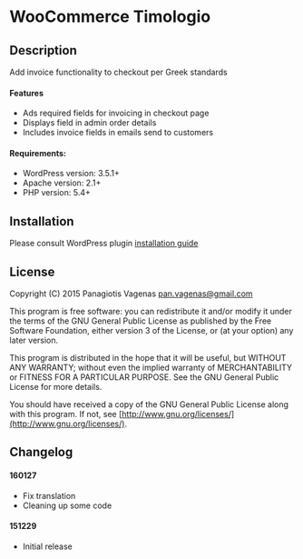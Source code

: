 # WooCommerce Timologio

## Description

Add invoice functionality to checkout per Greek standards

#### Features

* Ads required fields for invoicing in checkout page
* Displays field in admin order details
* Includes invoice fields in emails send to customers

#### Requirements:

* WordPress version: 3.5.1+
* Apache version: 2.1+
* PHP version: 5.4+

## Installation

Please consult WordPress plugin [installation guide](https://codex.wordpress.org/Managing_Plugins#Installing_Plugins)

## License

Copyright (C) 2015 Panagiotis Vagenas <pan.vagenas@gmail.com>

This program is free software: you can redistribute it and/or modify
it under the terms of the GNU General Public License as published by
the Free Software Foundation, either version 3 of the License, or
(at your option) any later version.

This program is distributed in the hope that it will be useful,
but WITHOUT ANY WARRANTY; without even the implied warranty of
MERCHANTABILITY or FITNESS FOR A PARTICULAR PURPOSE.  See the
GNU General Public License for more details.

You should have received a copy of the GNU General Public License
along with this program.  If not, see [http://www.gnu.org/licenses/](http://www.gnu.org/licenses/).

## Changelog

#### 160127

* Fix translation
* Cleaning up some code

#### 151229

* Initial release
